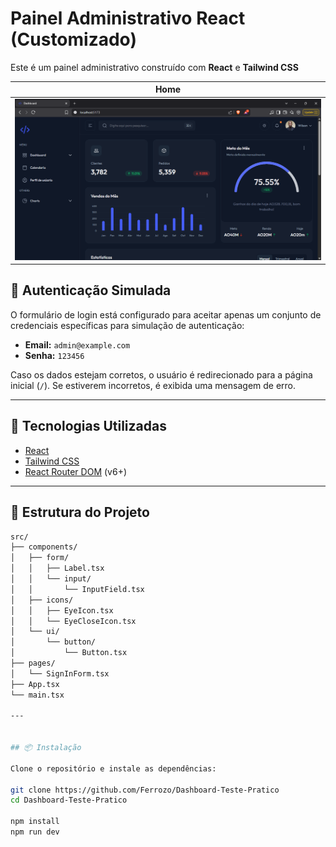 # Painel Administrativo React (Customizado)

Este é um painel administrativo construído com **React** e **Tailwind CSS**

| Home | 
|-------|
| ![Home](/1.png)

## 🔑 Autenticação Simulada

O formulário de login está configurado para aceitar apenas um conjunto de credenciais específicas para simulação de autenticação:

- **Email:** `admin@example.com`  
- **Senha:** `123456`

Caso os dados estejam corretos, o usuário é redirecionado para a página inicial (`/`). Se estiverem incorretos, é exibida uma mensagem de erro.

---

## 🚀 Tecnologias Utilizadas

- [React](https://reactjs.org/)
- [Tailwind CSS](https://tailwindcss.com/)
- [React Router DOM](https://reactrouter.com/en/main) (v6+)

---

## 📂 Estrutura do Projeto

```bash
src/
├── components/
│   ├── form/
│   │   ├── Label.tsx
│   │   └── input/
│   │       └── InputField.tsx
│   ├── icons/
│   │   ├── EyeIcon.tsx
│   │   └── EyeCloseIcon.tsx
│   └── ui/
│       └── button/
│           └── Button.tsx
├── pages/
│   └── SignInForm.tsx
├── App.tsx
└── main.tsx

---


## 📦 Instalação

Clone o repositório e instale as dependências:

git clone https://github.com/Ferrozo/Dashboard-Teste-Pratico
cd Dashboard-Teste-Pratico

npm install
npm run dev
